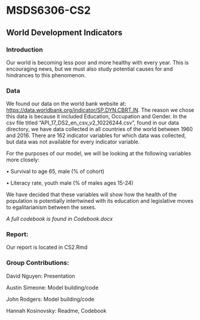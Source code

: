 # MSDS6306-CS2

## World Development Indicators

### Introduction

Our world is becoming less poor and more healthy with every year. This is encouraging news, but we must also study potential causes for and hindrances to this phenomenon. 

### Data

We found our data on the world bank website at: https://data.worldbank.org/indicator/SP.DYN.CBRT.IN. The reason we chose this data is because it included Education, Occupation and Gender. In the csv file titled “API_17_DS2_en_csv_v2_10226244.csv”, found in our data directory, we have data collected in all countries of the world between 1960 and 2016. There are 162 indicator variables for which data was collected, but data was not available for every indicator variable. 

For the purposes of our model, we will be looking at the following variables more closely: 

•	Survival to age 65, male (% of cohort)

•	Literacy rate, youth male (% of males ages 15-24)

We have decided that these variables will show how the health of the population is potentially intertwined with its education and legislative moves to egalitarianism between the sexes. 

*A full codebook is found in Codebook.docx*


### Report: 

Our report is located in CS2.Rmd 

### Group Contributions: 

David Nguyen: Presentation

Austin Simeone: Model building/code

John Rodgers: Model building/code

Hannah Kosinovsky: Readme, Codebook
